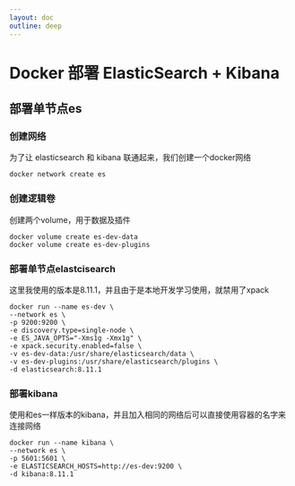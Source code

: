 ```yaml
---
layout: doc
outline: deep
---
```


# Docker 部署 ElasticSearch + Kibana

## 部署单节点es

### 创建网络

为了让 elasticsearch 和 kibana 联通起来，我们创建一个docker网络

```shell
docker network create es
```
### 创建逻辑卷

创建两个volume，用于数据及插件

```shell
docker volume create es-dev-data
docker volume create es-dev-plugins
```
### 部署单节点elastcisearch

这里我使用的版本是8.11.1，并且由于是本地开发学习使用，就禁用了xpack

```shell
docker run --name es-dev \
--network es \
-p 9200:9200 \
-e discovery.type=single-node \
-e ES_JAVA_OPTS="-Xms1g -Xmx1g" \
-e xpack.security.enabled=false \
-v es-dev-data:/usr/share/elasticsearch/data \
-v es-dev-plugins:/usr/share/elasticsearch/plugins \
-d elasticsearch:8.11.1
```

### 部署kibana

使用和es一样版本的kibana，并且加入相同的网络后可以直接使用容器的名字来连接网络

```shell
docker run --name kibana \
--network es \
-p 5601:5601 \
-e ELASTICSEARCH_HOSTS=http://es-dev:9200 \
-d kibana:8.11.1
```
